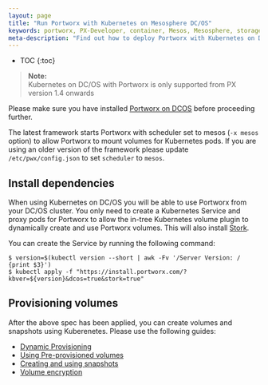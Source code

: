 ```yaml
---
layout: page
title: "Run Portworx with Kubernetes on Mesosphere DC/OS"
keywords: portworx, PX-Developer, container, Mesos, Mesosphere, storage, kubernetes, DCOS, DC/OS
meta-description: "Find out how to deploy Portworx with Kubernetes on DC/OS."
---
```


* TOC
{:toc}

>**Note:**<br/> Kubernetes on DC/OS with Portworx is only supported from PX version 1.4 onwards

Please make sure you have installed [Portworx on DCOS](/scheduler/mesosphere-dcos/install.html) before proceeding further.

The latest framework starts Portworx with scheduler set to mesos (`-x mesos` option) to
allow Portworx to mount volumes for Kubernetes pods. If you are using an older
version of the framework please update `/etc/pwx/config.json` to set `scheduler`
to `mesos`.

## Install dependencies

When using Kubernetes on DC/OS you will be able to use Portworx from your DC/OS
cluster. You only need to create a Kubernetes Service and proxy pods for Portworx to allow the
in-tree Kubernetes volume plugin to dynamically create and use Portworx volumes. This will also install [Stork](/scheduler/kubernetes/stork.html).

You can create the Service by running the following command:
```
$ version=$(kubectl version --short | awk -Fv '/Server Version: / {print $3}')
$ kubectl apply -f "https://install.portworx.com/?kbver=${version}&dcos=true&stork=true"
```

## Provisioning volumes

After the above spec has been applied, you can create volumes and snapshots
using Kuberenetes.
Please use the following guides:

* [Dynamic Provisioning](/scheduler/kubernetes/dynamic-provisioning.html)
* [Using Pre-provisioned volumes](/scheduler/kubernetes/preprovisioned-volumes.html)
* [Creating and using snapshots](/scheduler/kubernetes/snaps.html)
* [Volume encryption](/scheduler/kubernetes/storage-class-encryption.html)
